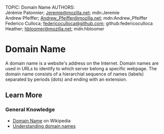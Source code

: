 TOPIC: Domain Name
AUTHORS: Jérémie Patonnier; Jeremie@mozilla.net; mdn:Jeremie
         Andrew Pfeiffer; Andrew_Pfeiffer@mozilla.net; mdn:Andrew_Pfeiffer
         Federico Culloca; federicoculloca@github.com; github:federicoculloca
         Heather; hbloomer@mozilla.net; mdn:hbloomer

# Domain Name

A domain name is a website's address on the Internet. Domain names are used in URLs to identify to
which server belong a specific webpage. The domain name consists of a hierarchial sequence of names
(labels) separated by periods (dots) and ending with an extension.

## Learn More

### General Knowledge

- [Domain Name](https://en.wikipedia.org/wiki/Domain_name) on Wikipedia
- [Understanding domain names](https://wiki.developer.mozilla.org/en-US/Learn/Understanding_domain_names)
